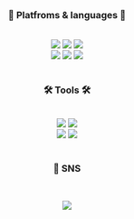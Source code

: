 

<br/>

<div align="Center">

### 🌟 Platfroms & languages 🌟



<br/>
 
  <img src="https://img.shields.io/badge/Python-007396?style=flat&logo=Python&logoColor=white" />
  <img src="https://img.shields.io/badge/MySQL-4479A1?style=flat&logo=MySQL&logoColor=white" />
  <img src="https://img.shields.io/badge/AWS-232F3E?style=flat&logo=Amazon AWS&logoColor=white" />
  <br/>
  <img src="https://img.shields.io/badge/Jupyter Notebook-E34F26?style=flat&logo=Jupyter&logoColor=white" />
  <img src="https://img.shields.io/badge/Java-F7DF1E?style=flat&logo=Java&logoColor=white" />
  <img src="https://img.shields.io/badge/EC2-FF9900?style=flat&logo=Amazon EC2&logoColor=white" />
</div>  

<br/>

<div align="Center">

### 🛠 Tools 🛠

<br/>

<div>

  <img src="https://img.shields.io/badge/PyCharm-000000?style=flat&logo=PyCharm&logoColor=white"/>
  <img src="https://img.shields.io/badge/Visual Studio Code-007ACC?style=flat&logo=Visual Studio Code&logoColor=white"/> 
  <br/>
  <img src="https://img.shields.io/badge/Android Studio-428813?style=flat&logo=Android Studio&logoColor=white"/>
  <img src="https://img.shields.io/badge/Github-000000?style=flat&logo=Github&logoColor=white"/> 

</div>

<br/> 

### 🎨 SNS
  
<div align='Center'>
  <br/> 
  
[<img src="https://img.shields.io/badge/Tistory-F37626?style=flat&logo=Tistory&logoColor=white"/>](https://yu1129.tistory.com/)

